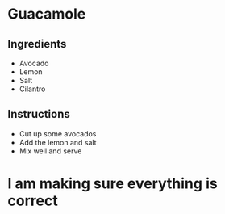 # Guacamole 

## Ingredients 
* Avocado 
* Lemon 
* Salt
* Cilantro 
 
## Instructions
* Cut up some avocados
* Add the lemon and salt
* Mix well and serve

# I am making sure everything is correct 
